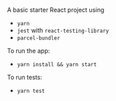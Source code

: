 
A basic starter React project using
- `yarn`
- `jest` with `react-testing-library`
- `parcel-bundler`

To run the app:
- `yarn install && yarn start`

To run tests:
- `yarn test`

